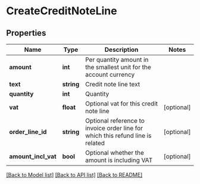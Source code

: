 # CreateCreditNoteLine

## Properties
Name | Type | Description | Notes
------------ | ------------- | ------------- | -------------
**amount** | **int** | Per quantity amount in the smallest unit for the account currency | 
**text** | **string** | Credit note line text | 
**quantity** | **int** | Quantity | 
**vat** | **float** | Optional vat for this credit note line | [optional] 
**order_line_id** | **string** | Optional reference to invoice order line for which this refund line is related | [optional] 
**amount_incl_vat** | **bool** | Optional whether the amount is including VAT | [optional] 

[[Back to Model list]](../../README.md#documentation-for-models) [[Back to API list]](../../README.md#documentation-for-api-endpoints) [[Back to README]](../../README.md)

